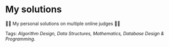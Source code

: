 # My solutions

:man_scientist: My personal solutions on multiple online judges :man_scientist:

Tags: *Algorithm Design, Data Structures, Mathematics, Database Design & Programming*.

